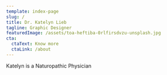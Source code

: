 ```yaml
---
template: index-page
slug: /
title: Dr. Katelyn Lieb
tagline: Graphic Designer
featuredImage: /assets/toa-heftiba-0rlfirsdvzu-unsplash.jpg
cta:
  ctaText: Know more
  ctaLink: /about
---
```


Katelyn is a Naturopathic Physician
